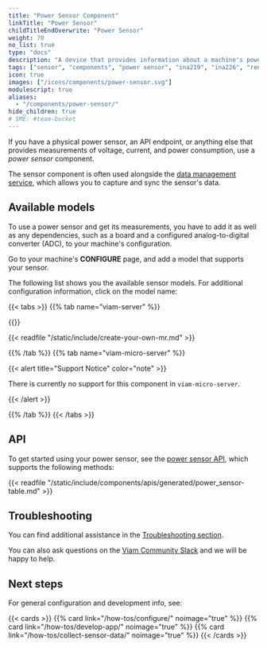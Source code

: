 ```yaml
---
title: "Power Sensor Component"
linkTitle: "Power Sensor"
childTitleEndOverwrite: "Power Sensor"
weight: 70
no_list: true
type: "docs"
description: "A device that provides information about a machine's power systems, including voltage, current, and power consumption."
tags: ["sensor", "components", "power sensor", "ina219", "ina226", "renogy"]
icon: true
images: ["/icons/components/power-sensor.svg"]
modulescript: true
aliases:
  - "/components/power-sensor/"
hide_children: true
# SME: #team-bucket
---
```


If you have a physical power sensor, an API endpoint, or anything else that provides measurements of voltage, current, and power consumption, use a _power sensor_ component.

The sensor component is often used alongside the [data management service](/services/data/), which allows you to capture and sync the sensor's data.

## Available models

To use a power sensor and get its measurements, you have to add it as well as any dependencies, such as a board and a configured analog-to-digital converter (ADC), to your machine's configuration.

Go to your machine's **CONFIGURE** page, and add a model that supports your sensor.

The following list shows you the available sensor models.
For additional configuration information, click on the model name:

{{< tabs >}}
{{% tab name="viam-server" %}}

{{<resources api="rdk:component:power_sensor" type="power_sensor" no-intro="true">}}

{{< readfile "/static/include/create-your-own-mr.md" >}}

{{% /tab %}}
{{% tab name="viam-micro-server" %}}

{{< alert title="Support Notice" color="note" >}}

There is currently no support for this component in `viam-micro-server`.

{{< /alert >}}

{{% /tab %}}
{{< /tabs >}}

## API

To get started using your power sensor, see the [power sensor API](/appendix/apis/components/power-sensor/), which supports the following methods:

{{< readfile "/static/include/components/apis/generated/power_sensor-table.md" >}}

## Troubleshooting

You can find additional assistance in the [Troubleshooting section](/appendix/troubleshooting/).

You can also ask questions on the [Viam Community Slack](https://join.slack.com/t/viamrobotics/shared_invite/zt-1f5xf1qk5-TECJc1MIY1MW0d6ZCg~Wnw) and we will be happy to help.

## Next steps

For general configuration and development info, see:

{{< cards >}}
{{% card link="/how-tos/configure/" noimage="true" %}}
{{% card link="/how-tos/develop-app/" noimage="true" %}}
{{% card link="/how-tos/collect-sensor-data/" noimage="true" %}}
{{< /cards >}}
